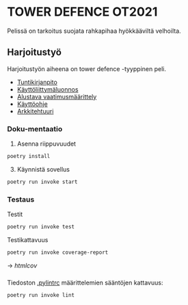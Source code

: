 # TOWER DEFENCE OT2021

Pelissä on tarkoitus suojata rahkapihaa hyökkääviltä velhoilta.

## Harjoitustyö

Harjoitustyön aiheena on tower defence -tyyppinen peli.

- [Tuntikirjanpito](./td/dokumentaatio/tuntikirjanpito.md)
- [Käyttöliittymäluonnos](./td/dokumentaatio/kayttoliittymaluonnos.png)
- [Alustava vaatimusmäärittely](./td/dokumentaatio/vaatimusmaarittely.md)
- [Käyttöohje](./td/dokumentaatio/kayttoohje.md)
- [Arkkitehtuuri](./td/dokumentaatio/arkkitehtuurikuvaus.md)

### Doku-mentaatio

1. Asenna riippuvuudet

```bash
poetry install
```

3. Käynnistä sovellus

```bash
poetry run invoke start
```

### Testaus

Testit

```bash
poetry run invoke test
```

Testikattavuus

```bash
poetry run invoke coverage-report
```

-> _htmlcov_

###

Tiedoston [.pylintrc](./.pylintrc) määrittelemien sääntöjen kattavuus:

```bash
poetry run invoke lint
```
